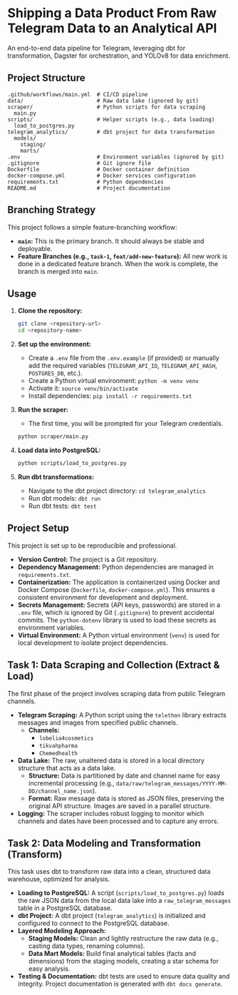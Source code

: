 # Shipping a Data Product From Raw Telegram Data to an Analytical API

An end-to-end data pipeline for Telegram, leveraging dbt for transformation, Dagster for orchestration, and YOLOv8 for data enrichment.

## Project Structure

```
.github/workflows/main.yml  # CI/CD pipeline
data/                       # Raw data lake (ignored by git)
scraper/                    # Python scripts for data scraping
  main.py
scripts/                    # Helper scripts (e.g., data loading)
  load_to_postgres.py
telegram_analytics/         # dbt project for data transformation
  models/
    staging/
    marts/
.env                        # Environment variables (ignored by git)
.gitignore                  # Git ignore file
Dockerfile                  # Docker container definition
docker-compose.yml          # Docker services configuration
requirements.txt            # Python dependencies
README.md                   # Project documentation
```

## Branching Strategy

This project follows a simple feature-branching workflow:

-   **`main`:** This is the primary branch. It should always be stable and deployable.
-   **Feature Branches (e.g., `task-1`, `feat/add-new-feature`):** All new work is done in a dedicated feature branch. When the work is complete, the branch is merged into `main`.

## Usage

1.  **Clone the repository:**
    ```bash
    git clone <repository-url>
    cd <repository-name>
    ```

2.  **Set up the environment:**
    -   Create a `.env` file from the `.env.example` (if provided) or manually add the required variables (`TELEGRAM_API_ID`, `TELEGRAM_API_HASH`, `POSTGRES_DB`, etc.).
    -   Create a Python virtual environment: `python -m venv venv`
    -   Activate it: `source venv/bin/activate`
    -   Install dependencies: `pip install -r requirements.txt`

3.  **Run the scraper:**
    -   The first time, you will be prompted for your Telegram credentials.
    ```bash
    python scraper/main.py
    ```

4.  **Load data into PostgreSQL:**
    ```bash
    python scripts/load_to_postgres.py
    ```

5.  **Run dbt transformations:**
    -   Navigate to the dbt project directory: `cd telegram_analytics`
    -   Run dbt models: `dbt run`
    -   Run dbt tests: `dbt test`

## Project Setup

This project is set up to be reproducible and professional.

-   **Version Control:** The project is a Git repository.
-   **Dependency Management:** Python dependencies are managed in `requirements.txt`.
-   **Containerization:** The application is containerized using Docker and Docker Compose (`Dockerfile`, `docker-compose.yml`). This ensures a consistent environment for development and deployment.
-   **Secrets Management:** Secrets (API keys, passwords) are stored in a `.env` file, which is ignored by Git (`.gitignore`) to prevent accidental commits. The `python-dotenv` library is used to load these secrets as environment variables.
-   **Virtual Environment:** A Python virtual environment (`venv`) is used for local development to isolate project dependencies.

## Task 1: Data Scraping and Collection (Extract & Load)

The first phase of the project involves scraping data from public Telegram channels.

-   **Telegram Scraping:** A Python script using the `telethon` library extracts messages and images from specified public channels.
    -   **Channels:**
        -   `lobelia4cosmetics`
        -   `tikvahpharma`
        -   `Chemedhealth`
-   **Data Lake:** The raw, unaltered data is stored in a local directory structure that acts as a data lake.
    -   **Structure:** Data is partitioned by date and channel name for easy incremental processing (e.g., `data/raw/telegram_messages/YYYY-MM-DD/channel_name.json`).
    -   **Format:** Raw message data is stored as JSON files, preserving the original API structure. Images are saved in a parallel structure.
-   **Logging:** The scraper includes robust logging to monitor which channels and dates have been processed and to capture any errors.

## Task 2: Data Modeling and Transformation (Transform)

This task uses dbt to transform raw data into a clean, structured data warehouse, optimized for analysis.

-   **Loading to PostgreSQL:** A script (`scripts/load_to_postgres.py`) loads the raw JSON data from the local data lake into a `raw_telegram_messages` table in a PostgreSQL database.
-   **dbt Project:** A dbt project (`telegram_analytics`) is initialized and configured to connect to the PostgreSQL database.
-   **Layered Modeling Approach:**
    -   **Staging Models:** Clean and lightly restructure the raw data (e.g., casting data types, renaming columns).
    -   **Data Mart Models:** Build final analytical tables (facts and dimensions) from the staging models, creating a star schema for easy analysis.
-   **Testing & Documentation:** dbt tests are used to ensure data quality and integrity. Project documentation is generated with `dbt docs generate`.